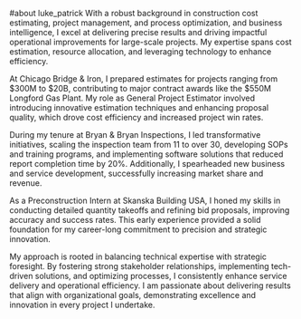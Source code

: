 #about  luke_patrick
With a robust background in construction cost estimating, project management, and process optimization, and business intelligence, I excel at delivering precise results and driving impactful operational improvements for large-scale projects. My expertise spans cost estimation, resource allocation, and leveraging technology to enhance efficiency.

At Chicago Bridge & Iron, I prepared estimates for projects ranging from $300M to $20B, contributing to major contract awards like the $550M Longford Gas Plant. My role as General Project Estimator involved introducing innovative estimation techniques and enhancing proposal quality, which drove cost efficiency and increased project win rates.

During my tenure at Bryan & Bryan Inspections, I led transformative initiatives, scaling the inspection team from 11 to over 30, developing SOPs and training programs, and implementing software solutions that reduced report completion time by 20%. Additionally, I spearheaded new business and service development, successfully increasing market share and revenue.

As a Preconstruction Intern at Skanska Building USA, I honed my skills in conducting detailed quantity takeoffs and refining bid proposals, improving accuracy and success rates. This early experience provided a solid foundation for my career-long commitment to precision and strategic innovation.

My approach is rooted in balancing technical expertise with strategic foresight. By fostering strong stakeholder relationships, implementing tech-driven solutions, and optimizing processes, I consistently enhance service delivery and operational efficiency. I am passionate about delivering results that align with organizational goals, demonstrating excellence and innovation in every project I undertake.
